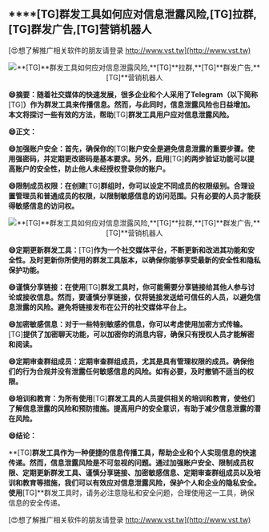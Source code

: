 ## ****[TG]**群发工具如何应对信息泄露风险,**[TG]**拉群,**[TG]**群发广告,**[TG]**营销机器人**

[😍想了解推广相关软件的朋友请登录 http://www.vst.tw](http://www.vst.tw)

 <center><img src="https://vst.tw/MP4/tuiguang/png/2.png" alt="**[TG]**群发工具如何应对信息泄露风险,**[TG]**拉群,**[TG]**群发广告,**[TG]**营销机器人"></center>

**😄摘要：随着社交媒体的快速发展，很多企业和个人采用了Telegram（以下简称**[TG]**）作为群发工具来传播信息。然而，与此同时，信息泄露风险也日益增加。本文将探讨一些有效的方法，帮助**[TG]**群发工具用户应对信息泄露风险。**

**😄正文：**

**😄加强账户安全：首先，确保你的**[TG]**账户安全是避免信息泄露的重要步骤。使用强密码，并定期更改密码是基本要求。另外，启用**[TG]**的两步验证功能可以提高账户的安全性，防止他人未经授权登录你的账户。**

**😄限制成员权限：在创建**[TG]**群组时，你可以设定不同成员的权限级别。合理设置管理员和普通成员的权限，以限制敏感信息的访问范围。只有必要的人员才能获得敏感信息的访问权。**

 <center><img src="https://vst.tw/MP4/tuiguang/png/7.png" alt="**[TG]**群发工具如何应对信息泄露风险,**[TG]**拉群,**[TG]**群发广告,**[TG]**营销机器人"></center>

**😄定期更新群发工具：**[TG]**作为一个社交媒体平台，不断更新和改进其功能和安全性。及时更新你所使用的群发工具版本，以确保你能够享受最新的安全性和隐私保护功能。**

**😄谨慎分享链接：在使用**[TG]**群发工具时，你可能需要分享链接给其他人参与讨论或接收信息。然而，要谨慎分享链接，仅将链接发送给可信任的人员，以避免信息泄露的风险。避免将链接发布在公开的社交媒体平台上。**

**😄加密敏感信息：对于一些特别敏感的信息，你可以考虑使用加密方式传输。**[TG]**提供了加密聊天功能，可以加密你的消息内容，确保只有授权人员才能解密和阅读。**

**😄定期审查群组成员：定期审查群组成员，尤其是具有管理权限的成员。确保他们的行为合规并没有泄露任何敏感信息的风险。如有必要，及时撤销不适当的权限。**

**😄培训和教育：为所有使用**[TG]**群发工具的人员提供相关的培训和教育，使他们了解信息泄露的风险和预防措施。提高用户的安全意识，有助于减少信息泄露的潜在风险。**

**😄结论：**

**[TG]**群发工具作为一种便捷的信息传播工具，帮助企业和个人实现信息的快速传递。然而，信息泄露风险是不可忽视的问题。通过加强账户安全、限制成员权限、定期更新群发工具、谨慎分享链接、加密敏感信息、定期审查群组成员以及培训和教育等措施，我们可以有效应对信息泄露风险，保护个人和企业的隐私安全。使用**[TG]**群发工具时，请务必注意隐私和安全问题，合理使用这一工具，确保信息的安全传递。

[😍想了解推广相关软件的朋友请登录 http://www.vst.tw](http://www.vst.tw)




